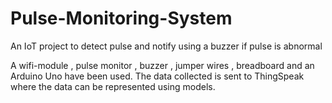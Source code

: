 # Pulse-Monitoring-System
An IoT project to detect pulse and notify using a buzzer if pulse is abnormal

A wifi-module , pulse monitor , buzzer , jumper wires , breadboard and an Arduino Uno have been used.
The data collected is sent to ThingSpeak where the data can be represented using models.
